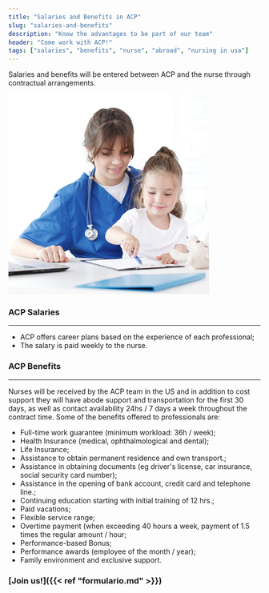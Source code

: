 ```yaml
---
title: "Salaries and Benefits in ACP"
slug: "salaries-and-benefits"
description: "Know the advantages to be part of our team"
header: "Come work with ACP!"
tags: ["salaries", "benefits", "nurse", "abroad", "nursing in usa"]
---
```


Salaries and benefits will be entered between ACP and the nurse through contractual arrangements.

<div class="row">
<!-- ![alt text](/images/foto-08-quad.jpg "Salaries and Benefits") -->
<!-- {{< figure src="/media/spf13.jpg" title="Steve Francia" >}} -->
<div class="photo col-sm-6">
  <img src="/images/foto-08-quad.jpg" class="img-circle img-responsive" title="Salaries and Benefits" alt="Salaries and Benefits">
</div>

<div class="col-sm-6 padding-lg-bottom">
  <h3>ACP Salaries</h3>
  <hr class="acp-hr variation-2">
  <ul>
    <li>ACP offers career plans based on the experience of each professional;</li>
    <li>The salary is paid weekly to the nurse.</li>
  </ul>
</div>
</div>

### ACP Benefits

<hr class="acp-hr variation-1">

Nurses will be received by the ACP team in the US and in addition to cost support they will have abode support and transportation for the first 30 days, as well as contact availability 24hs / 7 days a week throughout the contract time. Some of the benefits offered to professionals are: 

- Full-time work guarantee (minimum workload: 36h / week);
- Health Insurance (medical, ophthalmological and dental);
- Life Insurance;
- Assistance to obtain permanent residence and own transport.;
- Assistance in obtaining documents (eg driver's license, car insurance, social security card number);
- Assistance in the opening of bank account, credit card and telephone line.;
- Continuing education starting with initial training of 12 hrs.;
- Paid vacations;
- Flexible service range;
- Overtime payment (when exceeding 40 hours a week, payment of 1.5 times the regular amount / hour;
- Performance-based Bonus;
- Performance awards (employee of the month / year);
- Family environment and exclusive support.

### [Join us!]({{< ref "formulario.md" >}})
